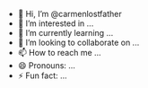 - 👋 Hi, I’m @carmenlostfather
- 👀 I’m interested in ...
- 🌱 I’m currently learning ...
- 💞️ I’m looking to collaborate on ...
- 📫 How to reach me ...
- 😄 Pronouns: ...
- ⚡ Fun fact: ...

<!---
carmenlostfather/carmenlostfather is a ✨ special ✨ repository because its `README.md` (this file) appears on your GitHub profile.
You can click the Preview link to take a look at your changes.
--->
